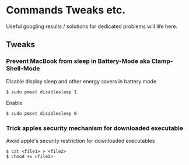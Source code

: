 # Commands Tweaks etc.

Useful googling results / solutions for dedicated problems will life here.

## Tweaks

### Prevent MacBook from sleep in Battery-Mode aka Clamp-Shell-Mode

Disable display sleep and other energy savers in battery mode
```shell 
$ sudo pmset disablesleep 1
```
Enable
```shell 
$ sudo pmset disablesleep 0
```

### Trick apples security mechanism for downloaded executable

Avoid apple's security restriction for downloaded executables

```shell
$ cat <file1> > <file2>
$ chmod +x <file2>
```

